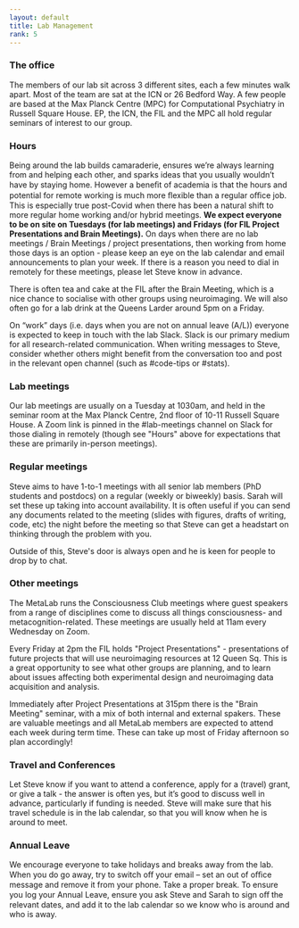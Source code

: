```yaml
---
layout: default
title: Lab Management
rank: 5
---
```


### The office

The members of our lab sit across 3 different sites, each a few minutes walk apart. Most of the team are sat at the ICN or 26 Bedford Way. A few people are based at the Max Planck Centre (MPC) for Computational Psychiatry in Russell Square House. EP, the ICN, the FIL and the MPC all hold regular seminars of interest to our group.

### Hours

Being around the lab builds camaraderie, ensures we’re always learning from and helping each other, and sparks ideas that you usually wouldn’t have by staying home. However a beneﬁt of academia is that the hours and potential for remote working is much more ﬂexible than a regular oﬃce job. This is especially true post-Covid when there has been a natural shift to more regular home working and/or hybrid meetings. **We expect everyone to be on site on Tuesdays (for lab meetings) and Fridays (for FIL Project Presentations and Brain Meetings).** On days when there are no lab meetings / Brain Meetings / project presentations, then working from home those days is an option - please keep an eye on the lab calendar and email announcements to plan your week. If there is a reason you need to dial in remotely for these meetings, please let Steve know in advance.

There is often tea and cake at the FIL after the Brain Meeting, which is a nice chance to socialise with other groups using neuroimaging. We will also often go for a lab drink at the Queens Larder around 5pm on a Friday.

On “work” days (i.e. days when you are not on annual leave (A/L)) everyone is expected to keep in touch with the lab Slack. Slack is our primary medium for all research-related communication. When writing messages to Steve, consider whether others might benefit from the conversation too and post in the relevant open channel (such as #code-tips or #stats).

### Lab meetings

Our lab meetings are usually on a Tuesday at 1030am, and held in the seminar room at the Max Planck Centre, 2nd floor of 10-11 Russell Square House. A Zoom link is pinned in the #lab-meetings channel on Slack for those dialing in remotely (though see "Hours" above for expectations that these are primarily in-person meetings).

### Regular meetings

Steve aims to have 1-to-1 meetings with all senior lab members (PhD students and postdocs) on a regular (weekly or biweekly) basis. Sarah will set these up taking into account availability. It is often useful if you can send any documents related to the meeting (slides with figures, drafts of writing, code, etc) the night before the meeting so that Steve can get a headstart on thinking through the problem with you.

Outside of this, Steve's door is always open and he is keen for people to drop by to chat.

### Other meetings

The MetaLab runs the Consciousness Club meetings where guest speakers from a range of disciplines come to discuss all things consciousness- and metacognition-related. These meetings are usually held at 11am every Wednesday on Zoom.

Every Friday at 2pm the FIL holds "Project Presentations" - presentations of future projects that will use neuroimaging resources at 12 Queen Sq. This is a great opportunity to see what other groups are planning, and to learn about issues affecting both experimental design and neuroimaging data acquisition and analysis.

Immediately after Project Presentations at 315pm there is the "Brain Meeting" seminar, with a mix of both internal and external spakers. These are valuable meetings and all MetaLab members are expected to attend each week during term time. These can take up most of Friday afternoon so plan accordingly!

### Travel and Conferences

Let Steve know if you want to attend a conference, apply for a (travel) grant, or give a talk - the answer is often yes, but it’s good to discuss well in advance, particularly if funding is needed. Steve will make sure that his travel schedule is in the lab calendar, so that you will know when he is around to meet.

### Annual Leave

We encourage everyone to take holidays and breaks away from the lab. When you do go away, try to switch oﬀ your email – set an out of oﬃce message and remove it from your phone. Take a proper break. To ensure you log your Annual Leave, ensure you ask Steve and Sarah to sign oﬀ the relevant dates, and add it to the lab calendar so we know who is around and who is away.

